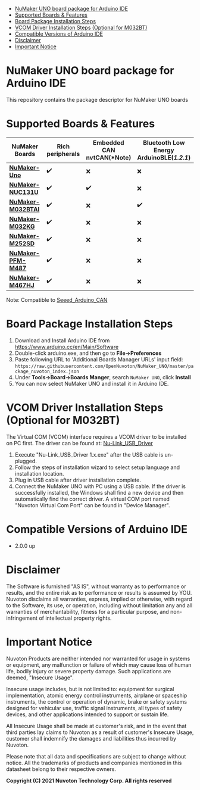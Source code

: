 - [NuMaker UNO board package for Arduino IDE](#numaker-uno-board-package-for-arduino-ide)
- [Supported Boards & Features](#supported-boards--features)
- [Board Package Installation Steps](#board-package-installation-steps)
- [VCOM Driver Installation Steps (Optional for M032BT)](#vcom-driver-installation-steps-optional-for-m032bt)
- [Compatible Versions of Arduino IDE](#compatible-versions-of-arduino-ide)
- [Disclaimer](#disclaimer)
- [Important Notice](#important-notice)

# NuMaker UNO board package for Arduino IDE
This repository contains the package descriptor for NuMaker UNO boards

# Supported Boards & Features

| NuMaker Boards | Rich peripherals |Embedded CAN<br>nvtCAN(*Note) |Bluetooth Low Energy<br>ArduinoBLE(***1.2.1***) |
| -------------- | ---------------- | ----------------------------------------------- |----------------------------------------------- |
| **[NuMaker-Uno](https://direct.nuvoton.com/en/numaker-uno)**     | ✔️              | ❌                                               | ❌                                          |
| **[NuMaker-NUC131U](https://direct.nuvoton.com/en/numaker-nuc131u)**     | ✔️              | ✔️                                               | ❌                                          |
| **[NuMaker-M032BTAI](https://direct.nuvoton.com/en/numaker-m032btai)**     | ✔️              | ❌                                               | ✔️                                           |
| **[NuMaker-M032KG](https://direct.nuvoton.com/en/numaker-m032kg)**     | ✔️              | ❌                                               | ️❌                                         |
| **[NuMaker-M252SD](https://direct.nuvoton.com/en/numaker-m252sd)**       | ✔️              | ❌                                               | ❌                                           |
| **[NuMaker-PFM-M487](https://direct.nuvoton.com/en/numaker-pfm-m487)**       | ✔️              | ❌                                               | ❌                                           |
| **[NuMaker-M467HJ](https://direct.nuvoton.com/en/numaker-m467hj)**       | ✔️              | ❌                                               | ❌                                           |

Note: Compatible to [Seeed_Arduino_CAN](https://github.com/Seeed-Studio/Seeed_Arduino_CAN)

# Board Package Installation Steps
1. Download and Install Arduino IDE from https://www.arduino.cc/en/Main/Software
2. Double-click arduino.exe, and then go to **File->Preferences**
3. Paste following URL to 'Additional Boards Manager URLs' input field: 
`https://raw.githubusercontent.com/OpenNuvoton/NuMaker_UNO/master/package_nuvoton_index.json`
4. Under **Tools->Board->Boards Manger**, search `NuMaker UNO`, click **Install**
5. You can now select NuMaker UNO and install it in Arduino IDE.

# VCOM Driver Installation Steps (Optional for M032BT)
The Virtual COM (VCOM) interface requires a VCOM driver to be installed on PC first. 
The driver can be found at: [Nu-Link_USB_Driver](https://www.nuvoton.com/resource-download.jsp?tp_GUID=SW1120201207161057&currentFolder=/products/microcontrollers/arm-cortex-m4-mcus/m467-ethernet-crypto-series/)

1. Execute "Nu-Link_USB_Driver 1.x.exe" after the USB cable is un-plugged.
2. Follow the steps of installation wizard to select setup language and installation location.
3. Plug in USB cable after driver installation complete.
4. Connect the NuMaker UNO with PC using a USB cable. If the driver is successfully installed, the Windows shall find a new device and then automatically find the correct driver. A virtual COM port named "Nuvoton Virtual Com Port" can be found in "Device Manager".

# Compatible Versions of Arduino IDE
* 2.0.0 up

# Disclaimer
The Software is furnished "AS IS", without warranty as to performance or results, and
the entire risk as to performance or results is assumed by YOU. Nuvoton disclaims all
warranties, express, implied or otherwise, with regard to the Software, its use, or
operation, including without limitation any and all warranties of merchantability, fitness
for a particular purpose, and non-infringement of intellectual property rights.

# Important Notice
Nuvoton Products are neither intended nor warranted for usage in systems or equipment,
any malfunction or failure of which may cause loss of human life, bodily injury or severe
property damage. Such applications are deemed, "Insecure Usage".

Insecure usage includes, but is not limited to: equipment for surgical implementation,
atomic energy control instruments, airplane or spaceship instruments, the control or
operation of dynamic, brake or safety systems designed for vehicular use, traffic signal
instruments, all types of safety devices, and other applications intended to support or
sustain life.

All Insecure Usage shall be made at customer's risk, and in the event that third parties
lay claims to Nuvoton as a result of customer's Insecure Usage, customer shall indemnify
the damages and liabilities thus incurred by Nuvoton.

Please note that all data and specifications are subject to change without notice. All the
trademarks of products and companies mentioned in this datasheet belong to their respective
owners.


**Copyright (C) 2021 Nuvoton Technology Corp. All rights reserved**
